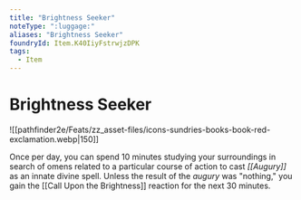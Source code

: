 ```yaml
---
title: "Brightness Seeker"
noteType: ":luggage:"
aliases: "Brightness Seeker"
foundryId: Item.K40IiyFstrwjzDPK
tags:
  - Item
---
```


# Brightness Seeker
![[pathfinder2e/Feats/zz_asset-files/icons-sundries-books-book-red-exclamation.webp|150]]

Once per day, you can spend 10 minutes studying your surroundings in search of omens related to a particular course of action to cast _[[Augury]]_ as an innate divine spell. Unless the result of the _augury_ was "nothing," you gain the [[Call Upon the Brightness]] reaction for the next 30 minutes.
